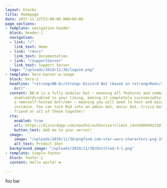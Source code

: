 ```yaml
---
layout: blocks
title: Homepage
date: 2017-11-22T23:00:00.000+00:00
page_sections:
- template: navigation-header
  block: header-1
  navigation:
  - link: "/"
    link_text: Home
  - link: "/docs"
    link_text: Documentation
  - link: "/SupportServer"
    link_text: Support Server
  logo: "/uploads/2019/11/30/logosm.png"
- template: hero-banner-w-image
  block: hero-2
  headline: "<strong>BB-8</strong> Discord Bot (based on <strong>Red</strong> Discord
    Bot)"
  content: BB-8 is a fully modular bot – meaning all features and commands can be
    enabled/disabled to your liking, making it completely customizable. This is also
    a <em>self-hosted bot</em> – meaning you will need to host and maintain your own
    instance. You can turn Red into an admin bot, music bot, trivia bot, new best
    friend or all of these together!
  cta:
    enabled: true
    url: https://discordapp.com/oauth2/authorize?client_id=540694922307698690&scope=bot&permissions=2146958839
    button_text: Add me to your server!
  image:
    image: "/uploads/2019/11/30/pngfind.com-star-wars-characters-png-107724-3.png"
    alt_text: Product Shot
  background_image: "/uploads/2019/11/30/Untitled-3-1.png"
- template: simple-footer
  block: footer-1
  content: Hello world! ❤︎

---
```

foo bar